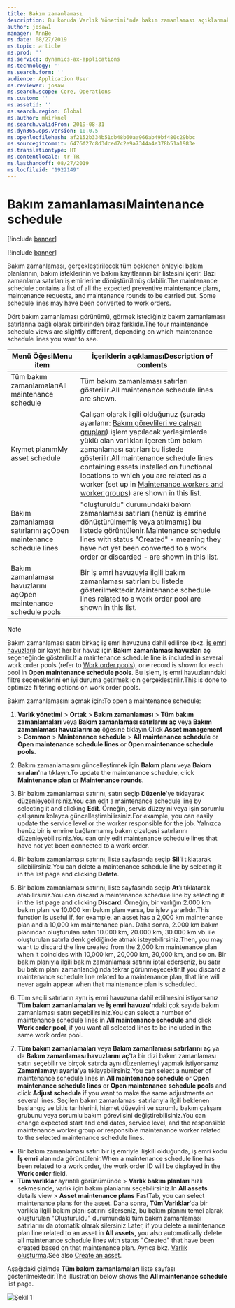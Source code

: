 ```yaml
---
title: Bakım zamanlaması
description: Bu konuda Varlık Yönetimi'nde bakım zamanlaması açıklanmaktadır.
author: josaw1
manager: AnnBe
ms.date: 08/27/2019
ms.topic: article
ms.prod: ''
ms.service: dynamics-ax-applications
ms.technology: ''
ms.search.form: ''
audience: Application User
ms.reviewer: josaw
ms.search.scope: Core, Operations
ms.custom: ''
ms.assetid: ''
ms.search.region: Global
ms.author: mkirknel
ms.search.validFrom: 2019-08-31
ms.dyn365.ops.version: 10.0.5
ms.openlocfilehash: af2152b334b51db48b60aa966ab49bf480c29bbc
ms.sourcegitcommit: 6476f27c8d3dced7c2e9a7344a4e378b51a1983e
ms.translationtype: HT
ms.contentlocale: tr-TR
ms.lasthandoff: 08/27/2019
ms.locfileid: "1922149"
---
```

# <a name="maintenance-schedule"></a><span data-ttu-id="6f7ec-103">Bakım zamanlaması</span><span class="sxs-lookup"><span data-stu-id="6f7ec-103">Maintenance schedule</span></span>

[!include [banner](../../includes/banner.md)]

[!include [banner](../../includes/preview-banner.md)]

<span data-ttu-id="6f7ec-104">Bakım zamanlaması, gerçekleştirilecek tüm beklenen önleyici bakım planlarının, bakım isteklerinin ve bakım kayıtlarının bir listesini içerir. Bazı zamanlama satırları iş emirlerine dönüştürülmüş olabilir.</span><span class="sxs-lookup"><span data-stu-id="6f7ec-104">The maintenance schedule contains a list of all the expected preventive maintenance plans, maintenance requests, and maintenance rounds to be carried out. Some schedule lines may have been converted to work orders.</span></span>

<span data-ttu-id="6f7ec-105">Dört bakım zamanlaması görünümü, görmek istediğiniz bakım zamanlaması satırlarına bağlı olarak birbirinden biraz farklıdır.</span><span class="sxs-lookup"><span data-stu-id="6f7ec-105">The four maintenance schedule views are slightly different, depending on which maintenance schedule lines you want to see.</span></span>

| <span data-ttu-id="6f7ec-106">Menü Öğesi</span><span class="sxs-lookup"><span data-stu-id="6f7ec-106">Menu item</span></span>                  | <span data-ttu-id="6f7ec-107">İçeriklerin açıklaması</span><span class="sxs-lookup"><span data-stu-id="6f7ec-107">Description of contents</span></span>                                                                                                                                             |
|----------------------------|----------------------------------------------------------------------------------------------------------------------------------------------------------------------------------------------|
| <span data-ttu-id="6f7ec-108">Tüm bakım zamanlamaları</span><span class="sxs-lookup"><span data-stu-id="6f7ec-108">All maintenance schedule</span></span>       | <span data-ttu-id="6f7ec-109">Tüm bakım zamanlaması satırları gösterilir.</span><span class="sxs-lookup"><span data-stu-id="6f7ec-109">All maintenance schedule lines are shown.</span></span>     |
| <span data-ttu-id="6f7ec-110">Kıymet planım</span><span class="sxs-lookup"><span data-stu-id="6f7ec-110">My asset schedule</span></span>        | <span data-ttu-id="6f7ec-111">Çalışan olarak ilgili olduğunuz (şurada ayarlanır: [Bakım görevlileri ve çalışan grupları](../setup-for-objects/workers-and-worker-groups.md)) işlem yapılacak yerleşimlerde yüklü olan varlıkları içeren tüm bakım zamanlaması satırları bu listede gösterilir.</span><span class="sxs-lookup"><span data-stu-id="6f7ec-111">All maintenance schedule lines containing assets installed on functional locations to which you are related as a worker (set up in [Maintenance workers and worker groups](../setup-for-objects/workers-and-worker-groups.md)) are shown in this list.</span></span> |
| <span data-ttu-id="6f7ec-112">Bakım zamanlaması satırlarını aç</span><span class="sxs-lookup"><span data-stu-id="6f7ec-112">Open maintenance schedule lines</span></span> | <span data-ttu-id="6f7ec-113">"oluşturuldu" durumundaki bakım zamanlaması satırları (henüz iş emrine dönüştürülmemiş veya atılmamış) bu listede görüntülenir.</span><span class="sxs-lookup"><span data-stu-id="6f7ec-113">Maintenance schedule lines with status "Created" - meaning they have not yet been converted to a work order or discarded - are shown in this list.</span></span>                                            |
| <span data-ttu-id="6f7ec-114">Bakım zamanlaması havuzlarını aç</span><span class="sxs-lookup"><span data-stu-id="6f7ec-114">Open maintenance schedule pools</span></span> | <span data-ttu-id="6f7ec-115">Bir iş emri havuzuyla ilgili bakım zamanlaması satırları bu listede gösterilmektedir.</span><span class="sxs-lookup"><span data-stu-id="6f7ec-115">Maintenance schedule lines related to a work order pool are shown in this list.</span></span>                                                                                                                  |

>[!NOTE]
><span data-ttu-id="6f7ec-116">Bakım zamanlaması satırı birkaç iş emri havuzuna dahil edilirse (bkz. [İş emri havuzları](../work-orders/work-order-pools.md)) bir kayıt her bir havuz için **Bakım zamanlaması havuzları aç** seçeneğinde gösterilir.</span><span class="sxs-lookup"><span data-stu-id="6f7ec-116">If a maintenance schedule line is included in several work order pools (refer to [Work order pools](../work-orders/work-order-pools.md)), one record is shown for each pool in **Open maintenance schedule pools**.</span></span> <span data-ttu-id="6f7ec-117">Bu işlem, iş emri havuzlarındaki filtre seçeneklerini en iyi duruma getirmek için gerçekleştirilir.</span><span class="sxs-lookup"><span data-stu-id="6f7ec-117">This is done to optimize filtering options on work order pools.</span></span>

<span data-ttu-id="6f7ec-118">Bakım zamanlamasını açmak için:</span><span class="sxs-lookup"><span data-stu-id="6f7ec-118">To open a maintenance schedule:</span></span>

1. <span data-ttu-id="6f7ec-119">**Varlık yönetimi** > **Ortak** > **Bakım zamanlaması** > **Tüm bakım zamanlamaları** veya **Bakım zamanlaması satırlarını aç** veya **Bakım zamanlaması havuzlarını aç** öğesine tıklayın.</span><span class="sxs-lookup"><span data-stu-id="6f7ec-119">Click **Asset management** > **Common** > **Maintenance schedule** > **All maintenance schedule** or **Open maintenance schedule lines** or **Open maintenance schedule pools**.</span></span>

2. <span data-ttu-id="6f7ec-120">Bakım zamanlamasını güncelleştirmek için **Bakım planı** veya **Bakım sıraları**'na tıklayın.</span><span class="sxs-lookup"><span data-stu-id="6f7ec-120">To update the maintenance schedule, click **Maintenance plan** or **Maintenance rounds**.</span></span> 

3. <span data-ttu-id="6f7ec-121">Bir bakım zamanlaması satırını, satırı seçip **Düzenle**'ye tıklayarak düzenleyebilirsiniz.</span><span class="sxs-lookup"><span data-stu-id="6f7ec-121">You can edit a maintenance schedule line by selecting it and clicking **Edit**.</span></span> <span data-ttu-id="6f7ec-122">Örneğin, servis düzeyini veya işin sorumlu çalışanını kolayca güncelleştirebilirsiniz.</span><span class="sxs-lookup"><span data-stu-id="6f7ec-122">For example, you can easily update the service level or the worker responsible for the job.</span></span> <span data-ttu-id="6f7ec-123">Yalnızca henüz bir iş emrine bağlanmamış bakım çizelgesi satırlarını düzenleyebilirsiniz.</span><span class="sxs-lookup"><span data-stu-id="6f7ec-123">You can only edit maintenance schedule lines that have not yet been connected to a work order.</span></span>

4. <span data-ttu-id="6f7ec-124">Bir bakım zamanlaması satırını, liste sayfasında seçip **Sil**'i tıklatarak silebilirsiniz.</span><span class="sxs-lookup"><span data-stu-id="6f7ec-124">You can delete a maintenance schedule line by selecting it in the list page and clicking **Delete**.</span></span>

5. <span data-ttu-id="6f7ec-125">Bir bakım zamanlaması satırını, liste sayfasında seçip **At**'ı tıklatarak atabilirsiniz.</span><span class="sxs-lookup"><span data-stu-id="6f7ec-125">You can discard a maintenance schedule line by selecting it in the list page and clicking **Discard**.</span></span> <span data-ttu-id="6f7ec-126">Örneğin, bir varlığın 2.000 km bakım planı ve 10.000 km bakım planı varsa, bu işlev yararlıdır.</span><span class="sxs-lookup"><span data-stu-id="6f7ec-126">This function is useful if, for example, an asset has a 2,000 km maintenance plan and a 10,000 km maintenance plan.</span></span> <span data-ttu-id="6f7ec-127">Daha sonra, 2.000 km bakım planından oluşturulan satırı 10.000 km, 20.000 km, 30.000 km vb. ile oluşturulan satırla denk geldiğinde atmak isteyebilirsiniz.</span><span class="sxs-lookup"><span data-stu-id="6f7ec-127">Then, you may want to discard the line created from the 2,000 km maintenance plan when it coincides with 10,000 km, 20,000 km, 30,000 km, and so on.</span></span> <span data-ttu-id="6f7ec-128">Bir bakım planıyla ilgili bakım zamanlaması satırını iptal ederseniz, bu satır bu bakım planı zamanlandığında tekrar görünmeyecektir.</span><span class="sxs-lookup"><span data-stu-id="6f7ec-128">If you discard a maintenance schedule line related to a maintenance plan, that line will never again appear when that maintenance plan is scheduled.</span></span>

6. <span data-ttu-id="6f7ec-129">Tüm seçili satırların aynı iş emri havuzuna dahil edilmesini istiyorsanız **Tüm bakım zamanlamaları** ve **İş emri havuzu**'ndaki çok sayıda bakım zamanlaması satırı seçebilirsiniz.</span><span class="sxs-lookup"><span data-stu-id="6f7ec-129">You can select a number of maintenance schedule lines in **All maintenance schedule** and click **Work order pool**, if you want all selected lines to be included in the same work order pool.</span></span>

7. <span data-ttu-id="6f7ec-130">**Tüm bakım zamanlamaları** veya **Bakım zamanlaması satırlarını aç** ya da **Bakım zamanlaması havuzlarını aç**'ta bir dizi bakım zamanlaması satırı seçebilir ve birçok satırda aynı düzenlemeyi yapmak istiyorsanız **Zamanlamayı ayarla**'ya tıklayabilirsiniz.</span><span class="sxs-lookup"><span data-stu-id="6f7ec-130">You can select a number of maintenance schedule lines in **All maintenance schedule** or **Open maintenance schedule lines** or **Open maintenance schedule pools** and click **Adjust schedule** if you want to make the same adjustments on several lines.</span></span> <span data-ttu-id="6f7ec-131">Seçilen bakım zamanlaması satırlarıyla ilgili beklenen başlangıç ve bitiş tarihlerini, hizmet düzeyini ve sorumlu bakım çalışanı grubunu veya sorumlu bakım görevlisini değiştirebilisiniz.</span><span class="sxs-lookup"><span data-stu-id="6f7ec-131">You can change expected start and end dates, service level, and the responsible maintenance worker group or responsible maintenance worker related to the selected maintenance schedule lines.</span></span>

- <span data-ttu-id="6f7ec-132">Bir bakım zamanlaması satırı bir iş emriyle ilişkili olduğunda, iş emri kodu **İş emri** alanında görüntülenir.</span><span class="sxs-lookup"><span data-stu-id="6f7ec-132">When a maintenance schedule line has been related to a work order, the work order ID will be displayed in the **Work order** field.</span></span>  
- <span data-ttu-id="6f7ec-133">**Tüm varlıklar** ayrıntılı görünümünde > **Varlık bakım planları** hızlı sekmesinde, varlık için bakım planlarını seçebilirsiniz.</span><span class="sxs-lookup"><span data-stu-id="6f7ec-133">In **All assets** details view > **Asset maintenance plans** FastTab, you can select maintenance plans for the asset.</span></span> <span data-ttu-id="6f7ec-134">Daha sonra, **Tüm Varlıklar**'da bir varlıkla ilgili bakım planı satırını silerseniz, bu bakım planını temel alarak oluşturulan "Oluşturuldu" durumundaki tüm bakım zamanlaması satırlarını da otomatik olarak silersiniz.</span><span class="sxs-lookup"><span data-stu-id="6f7ec-134">Later, if you delete a maintenance plan line related to an asset in **All assets**, you also automatically delete all maintenance schedule lines with status "Created" that have been created based on that maintenance plan.</span></span> <span data-ttu-id="6f7ec-135">Ayrıca bkz. [Varlık oluşturma](../objects/create-an-object.md).</span><span class="sxs-lookup"><span data-stu-id="6f7ec-135">See also [Create an asset](../objects/create-an-object.md).</span></span>

<span data-ttu-id="6f7ec-136">Aşağıdaki çizimde **Tüm bakım zamanlamaları** liste sayfası gösterilmektedir.</span><span class="sxs-lookup"><span data-stu-id="6f7ec-136">The illustration below shows the **All maintenance schedule** list page.</span></span>

![Şekil 1](media/16-preventive-maintenance.png)

